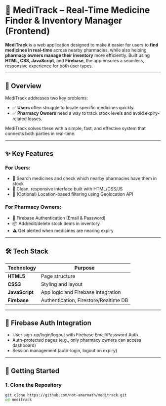 # 💊 MediTrack – Real-Time Medicine Finder & Inventory Manager (Frontend)

**MediTrack** is a web application designed to make it easier for users to **find medicines in real-time** across nearby pharmacies, while also helping **pharmacy owners manage their inventory** more efficiently. Built using **HTML, CSS, JavaScript**, and **Firebase**, the app ensures a seamless, responsive experience for both user types.

---

## 🧠 Overview

MediTrack addresses two key problems:

- ✅ **Users** often struggle to locate specific medicines quickly.
- ✅ **Pharmacy Owners** need a way to track stock levels and avoid expiry-related losses.

MediTrack solves these with a simple, fast, and effective system that connects both parties in real-time.

---

## ✨ Key Features

### For Users:
- 🔎 Search medicines and check which nearby pharmacies have them in stock
- 📱 Clean, responsive interface built with HTML/CSS/JS
- 📍 (Optional) Location-based filtering using Geolocation API

### For Pharmacy Owners:
- 🔐 Firebase Authentication (Email & Password)
- 📦 Add/edit/delete stock items in inventory
- ⚠️ Get alerted when medicines are nearing expiry

---

## 🛠 Tech Stack

| Technology    | Purpose                              |
|---------------|--------------------------------------|
| **HTML5**     | Page structure                       |
| **CSS3**      | Styling and layout                   |
| **JavaScript**| App logic and Firebase integration   |
| **Firebase**  | Authentication, Firestore/Realtime DB|

---

## 🔐 Firebase Auth Integration

- User sign-up/login/logout with Firebase Email/Password Auth
- Auth-protected pages (e.g., only pharmacy owners can access dashboard)
- Session management (auto-login, logout on expiry)

---

## 🚀 Getting Started

### 1. Clone the Repository

```bash
git clone https://github.com/not-amarnath/meditrack.git
cd meditrack
